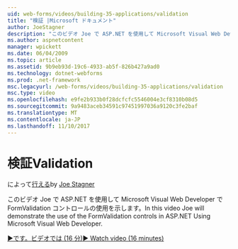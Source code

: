 ```yaml
---
uid: web-forms/videos/building-35-applications/validation
title: "検証 |Microsoft ドキュメント"
author: JoeStagner
description: "このビデオ Joe で ASP.NET を使用して Microsoft Visual Web Developer で FormValidation コントロールの使用を示します。"
ms.author: aspnetcontent
manager: wpickett
ms.date: 06/04/2009
ms.topic: article
ms.assetid: 9b9eb93d-19c6-4933-ab5f-826b427a9ad0
ms.technology: dotnet-webforms
ms.prod: .net-framework
msc.legacyurl: /web-forms/videos/building-35-applications/validation
msc.type: video
ms.openlocfilehash: e9fe2b933b0f28dcfcfc5546004e3cf8310b08d5
ms.sourcegitcommit: 9a9483aceb34591c97451997036a9120c3fe2baf
ms.translationtype: MT
ms.contentlocale: ja-JP
ms.lasthandoff: 11/10/2017
---
```

<a name="validation"></a><span data-ttu-id="2094c-103">検証</span><span class="sxs-lookup"><span data-stu-id="2094c-103">Validation</span></span>
====================
<span data-ttu-id="2094c-104">によって[行える](https://github.com/JoeStagner)</span><span class="sxs-lookup"><span data-stu-id="2094c-104">by [Joe Stagner](https://github.com/JoeStagner)</span></span>

<span data-ttu-id="2094c-105">このビデオ Joe で ASP.NET を使用して Microsoft Visual Web Developer で FormValidation コントロールの使用を示します。</span><span class="sxs-lookup"><span data-stu-id="2094c-105">In this video Joe will demonstrate the use of the FormValidation controls in ASP.NET Using Microsoft Visual Web Developer.</span></span>

[<span data-ttu-id="2094c-106">&#9654;です。ビデオでは (16 分)</span><span class="sxs-lookup"><span data-stu-id="2094c-106">&#9654; Watch video (16 minutes)</span></span>](https://channel9.msdn.com/Blogs/ASP-NET-Site-Videos/validation)
